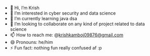 - 👋 Hi, I’m Krish
- 👀 I’m interested in cyber security and data science
- 🌱 I’m currently learning java dsa
- 💞️ I’m looking to collaborate on any kind of project related to data science 
- 📫 How to reach me: @krishkamboj09876@gmail.com
- 😄 Pronouns: he/him
- ⚡ Fun fact: nothing fun really confused af :p

<!---
kaykay4424/kaykay4424 is a ✨ special ✨ repository because its `README.md` (this file) appears on your GitHub profile.
You can click the Preview link to take a look at your changes.
--->
